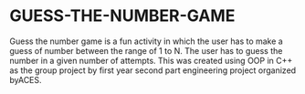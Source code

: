 # GUESS-THE-NUMBER-GAME
Guess the number game is a fun activity in which the user has to make a guess of number between the range of 1 to N. The user has to guess the number in a given number of attempts. This was created using OOP in C++ as the group project by first year second part engineering project organized byACES.
